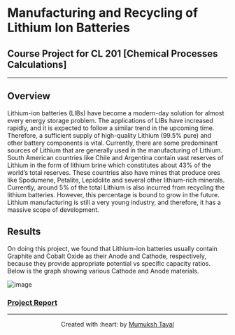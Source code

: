 # Manufacturing and Recycling of Lithium Ion Batteries

## Course Project for CL 201 [Chemical Processes Calculations]

***

## Overview

Lithium-ion batteries (LIBs) have become a modern-day solution for almost every energy storage problem. The applications of LIBs have increased rapidly, and it is expected to follow a similar trend in the upcoming time. Therefore, a sufficient supply of high-quality Lithium (99.5% pure) and other battery components is vital. Currently, there are some predominant sources of Lithium that are generally used in the manufacturing of Lithium. South American countries like Chile and Argentina contain vast reserves of Lithium in the form of lithium brine which constitutes about 43% of the world’s total reserves. These countries also have mines that produce ores like Spodumene, Petalite, Lepidolite and several other lithium-rich minerals. Currently, around 5% of the total Lithium is also incurred from recycling the lithium batteries. However, this percentage is bound to grow in the future. Lithium manufacturing is still a very young industry, and therefore, it has a massive scope of development.


## Results

On doing this project, we found that Lithium-ion batteries usually contain Graphite and Cobalt Oxide as their Anode and Cathode, respectively, because they provide appropriate potential vs specific capacity ratios. Below is the graph showing various Cathode and Anode materials.

![image](https://user-images.githubusercontent.com/72244706/167449964-02fab647-c354-4dd7-9cc7-a44d35bff2c2.png)


### [Project Report](https://github.com/MumukshTayal/Manufacturing_Recycling_Lithium_Ion_Battery/blob/main/Project%20Report.pdf)


***

<p align='center'>Created with :heart: by <a href="https://github.com/MumukshTayal">Mumuksh Tayal</a></p>
